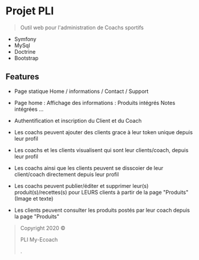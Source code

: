 # Projet PLI

> Outil web pour l'administration de Coachs sportifs

- Symfony
- MySql
- Doctrine
- Bootstrap

## Features

- Page statique Home / informations / Contact / Support
- Page home : 
    Affichage des informations :
        Produits intégrés
        Notes intégrées
        ...
- Authentification et inscription du Client et du Coach
- Les coachs peuvent ajouter des clients grace à leur token unique depuis leur profil
- Les coachs et les clients visualisent qui sont leur clients/coach, depuis leur profil
- Les coachs ainsi que les clients peuvent se disscoier de leur client/coach directement depuis leur profil
- Les coachs peuvent publier/éditer et supprimer leur(s) produit(s)/recettes(s) pour LEURS clients à partir de la page "Produits" (Image et texte)

- Les clients peuvent consulter les produits postés par leur coach depuis la page "Produits"


> Copyright 2020 © <p>PLI My-Ecoach</p>.
 